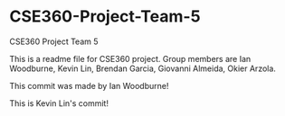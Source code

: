 # CSE360-Project-Team-5
CSE360 Project Team 5

This is a readme file for CSE360 project. 
Group members are Ian Woodburne, Kevin Lin, 
Brendan Garcia, Giovanni Almeida, Okier Arzola.


This commit was made by Ian Woodburne!

This is Kevin Lin's commit!
